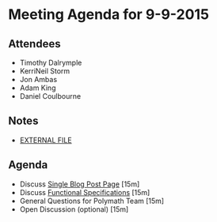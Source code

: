 # Meeting Agenda for 9-9-2015

## Attendees
- Timothy Dalrymple
- KerriNeil Storm
- Jon Ambas
- Adam King 
- Daniel Coulbourne

## Notes
- [EXTERNAL FILE](../notes/Meeting_NOTES_9-9-15.md)

## Agenda
- Discuss [Single Blog Post Page](../../../design/wireframes/Blog__SINGLE.png) [15m]
- Discuss [Functional Specifications](../../planning/FunctionalSpecifications.md) [15m]
- General Questions for Polymath Team [15m]
- Open Discussion (optional) [15m]